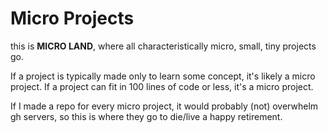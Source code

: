 # Micro Projects
this is **MICRO LAND**, where all characteristically micro, small, tiny projects go.

If a project is typically made only to learn some concept, it's likely a micro project.
If a project can fit in 100 lines of code or less, it's a micro project.

If I made a repo for every micro project, it would probably (not) overwhelm gh servers, 
so this is where they go to die/live a happy retirement.
